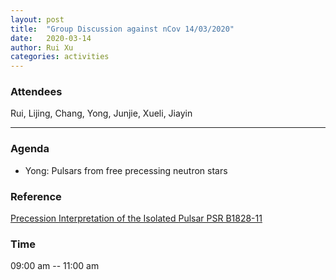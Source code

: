 ```yaml
---
layout: post
title:  "Group Discussion against nCov 14/03/2020"
date:   2020-03-14
author: Rui Xu
categories: activities
---
```



### Attendees

Rui, Lijing, Chang, Yong, Junjie, Xueli, Jiayin


---

### Agenda

- Yong: Pulsars from free precessing neutron stars


### Reference

[Precession Interpretation of the Isolated Pulsar PSR B1828-11](https://arxiv.org/abs/astro-ph/0101434)


### Time

09:00 am -- 11:00 am
